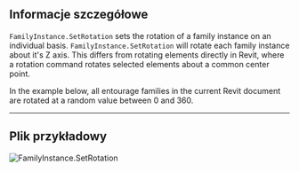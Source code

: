 ## Informacje szczegółowe
`FamilyInstance.SetRotation` sets the rotation of a family instance on an individual basis. `FamilyInstance.SetRotation` will rotate each family instance about it's Z axis. This differs from rotating elements directly in Revit, where a rotation command rotates selected elements about a common center point.

In the example below, all entourage families in the current Revit document are rotated at a random value between 0 and 360.
___
## Plik przykładowy

![FamilyInstance.SetRotation](./Revit.Elements.FamilyInstance.SetRotation_img.jpg)
